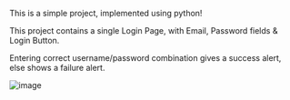 This is a simple project, implemented using python!

This project contains a single Login Page, with Email, Password fields & Login Button.

Entering correct username/password combination gives a success alert, else shows a failure alert.

![image](https://github.com/user-attachments/assets/2dae086e-4620-48f6-a707-a2b80d307b97)
